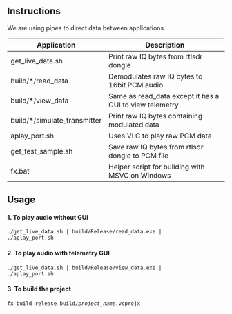 ## Instructions
We are using pipes to direct data between applications. 

Application | Description
| --- | --- |
get_live_data.sh    | Print raw IQ bytes from rtlsdr dongle
build/*/read_data   | Demodulates raw IQ bytes to 16bit PCM audio
build/*/view_data   | Same as read_data except it has a GUI to view telemetry
build/*/simulate_transmitter | Print raw IQ bytes containing modulated data
aplay_port.sh       | Uses VLC to play raw PCM data
get_test_sample.sh  | Save raw IQ bytes from rtlsdr dongle to PCM file 
fx.bat              | Helper script for building with MSVC on Windows 

## Usage
#### 1. To play audio without GUI

<code>./get_live_data.sh | build/Release/read_data.exe | ./aplay_port.sh</code>

#### 2. To play audio with telemetry GUI

<code>./get_live_data.sh | build/Release/view_data.exe | ./aplay_port.sh</code>

#### 3. To build the project

<code>fx build release build/*project_name*.vcprojx</code>